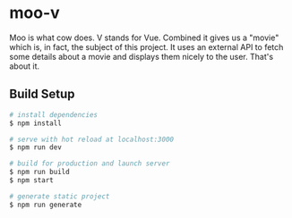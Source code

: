 # moo-v
Moo is what cow does. V stands for Vue. Combined it gives us a "movie" which is, in fact, the subject of this project.
It uses an external API to fetch some details about a movie and displays them nicely to the user. That's about it.
> 

## Build Setup

``` bash
# install dependencies
$ npm install

# serve with hot reload at localhost:3000
$ npm run dev

# build for production and launch server
$ npm run build
$ npm start

# generate static project
$ npm run generate
```

